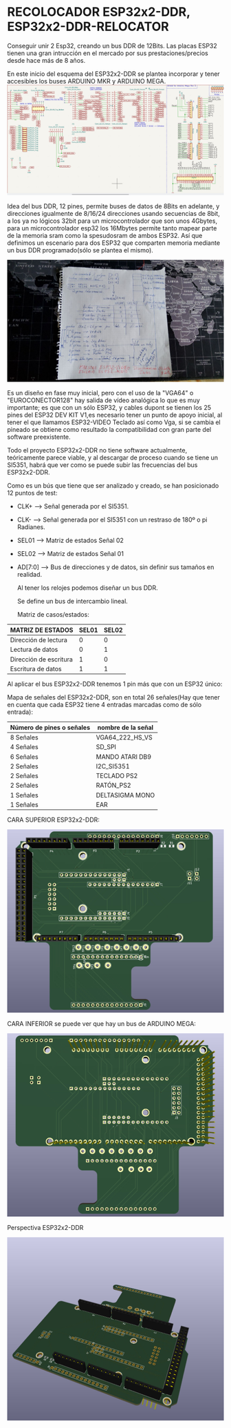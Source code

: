 # RECOLOCADOR ESP32x2-DDR, ESP32x2-DDR-RELOCATOR
   Conseguir unir 2 Esp32, creando un bus DDR de 12Bits.
   Las placas ESP32 tienen una gran intrucción en el mercado por sus prestaciones/precios desde hace más de 8 años.

   En este inicio del esquema del ESP32x2-DDR se plantea incorporar y tener accesibles los buses ARDUINO MKR y ARDUINO MEGA.
![Esquema](https://github.com/AtlasFPGA/ESP32x2-DDR/blob/main/FOTOS/PRIMER-MULTI-ESQUEMA-DIFERETES-PINEADOS.jpg)

   Idea del bus DDR, 12 pines, permite buses de datos de 8Bits en adelante, y direcciones igualmente de 8/16/24 direcciones usando secuencias de 8bit, a los ya no lógicos 32bit para un microcontrolador que son unos 4Gbytes, para un microcontrolador esp32 los 16Mbytes permite tanto mapear parte de la memoria sram como la spesudosram de ambos ESP32. Así que definimos un escenario para dos ESP32 que comparten memoria mediante un bus DDR programado(sólo se plantea el mismo).

![IDEA ESP32x2-DDR](https://github.com/AtlasFPGA/ESP32x2-DDR/blob/main/FOTOS/MAPEO-LINEAL-ESP32x2-SI5351-photo_2023-04-09_17-04-53-ANTI.png)

   Es un diseño en fase muy inicial, pero con el uso de la "VGA64" o "EUROCONECTOR128" hay salida de vídeo analógica lo que es muy importante; es que con un sólo ESP32, y cables dupont se tienen los 25 pines del ESP32 DEV KIT V1,es necesario tener un punto de apoyo inicial, al tener el que llamamos ESP32-VIDEO Teclado así como Vga, si se cambia el pineado se obtiene como resultado la compatibilidad con gran parte del software preexistente.

   Todo el proyecto ESP32x2-DDR no tiene software actualmente, teóricamente parece viable, y al descargar de proceso cuando se tiene un SI5351, habrá que ver como se puede subir las frecuencias del bus ESP32x2-DDR.

   Como es un bús que tiene que ser analizado y creado, se han posicionado 12 puntos de test:

- CLK+    --> Señal generada por el SI5351.
- CLK-    --> Señal generada por el SI5351 con un restraso de 180º o pi Radianes.
- SEL01   --> Matriz de estados Señal 02
- SEL02   --> Matriz de estados Señal 01
- AD[7:0] --> Bus de direcciones y de datos, sin definir sus tamaños en realidad.

   Al tener los relojes podemos diseñar un bus DDR.

   Se define un bus de intercambio lineal.

   Matriz de casos/estados:

| MATRIZ DE ESTADOS | SEL01 | SEL02 |
| ------------- | ------------- | ------------- |
| Dirección de lectura  | 0  | 0 |
| Lectura de datos  | 0  | 1 |
| Dirección de escritura  | 1  | 0 |
| Escritura de datos  | 1  | 1 |

   Al aplicar el bus ESP32x2-DDR tenemos 1 pin más que con un ESP32 único:

   Mapa de señales del ESP32x2-DDR, son en total 26 señales(Hay que tener en cuenta que cada ESP32 tiene 4 entradas marcadas como de sólo entrada):
   

| Número de pines o señales  | nombre de la señal|
| ------------- | ------------- |
| 8 Señales   | VGA64_222_HS_VS  |
| 4 Señales   | SD_SPI  |
| 6 Señales   | MANDO ATARI DB9 |
| 2 Señales   | I2C_SI5351  |
| 2 Señales   | TECLADO PS2  |
| 2 Señales   | RATÓN_PS2 |
| 1 Señales   | DELTASIGMA MONO  |
| 1 Señales   | EAR  |


   CARA SUPERIOR ESP32x2-DDR:

![CARA SUPERIOR ESP32x2-DDR](https://github.com/AtlasFPGA/ESP32x2-DDR/blob/main/FOTOS/CARA-SUPERIOR-ESP32x2-DDR.jpg)

   CARA INFERIOR se puede ver que hay un bus de ARDUINO MEGA:

![CARA INFERIOR ESP32x2-DDR](https://github.com/AtlasFPGA/ESP32x2-DDR/blob/main/FOTOS/CARA-INFERIOR-ESP32x2-DDR.jpg)

   Perspectiva ESP32x2-DDR

![PERSPECTIVA ESP32x2-DDR](https://github.com/AtlasFPGA/ESP32x2-DDR/blob/main/FOTOS/VISION-PERSPECTIVA-ESP32x2-DDR.jpg)
